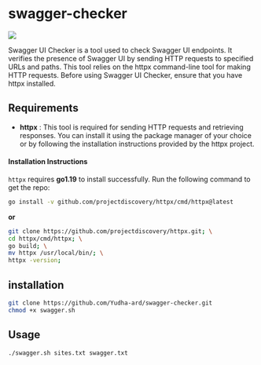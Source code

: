 # **swagger-checker**
<a href="https://asciinema.org/a/587848" target="_blank"><img src="https://asciinema.org/a/587848.svg" /></a>

Swagger UI Checker is a tool used to check Swagger UI endpoints. It verifies the presence of Swagger UI by sending HTTP requests to specified URLs and paths. This tool relies on the httpx command-line tool for making HTTP requests. Before using Swagger UI Checker, ensure that you have httpx installed.

## **Requirements**

- **httpx** :
This tool is required for sending HTTP requests and retrieving responses. You can install it using the package manager of your choice or by following the installation    instructions provided by the httpx project.
#### Installation Instructions

   `httpx` requires **go1.19** to install successfully. Run the following command to get the repo:
  
   ```sh
   go install -v github.com/projectdiscovery/httpx/cmd/httpx@latest
   ```
   **or**
   ```sh
   git clone https://github.com/projectdiscovery/httpx.git; \
   cd httpx/cmd/httpx; \
   go build; \
   mv httpx /usr/local/bin/; \
   httpx -version;
   ```
## **installation**
```sh
git clone https://github.com/Yudha-ard/swagger-checker.git
chmod +x swagger.sh
```

## **Usage**
```sh
./swagger.sh sites.txt swagger.txt 
```
    
